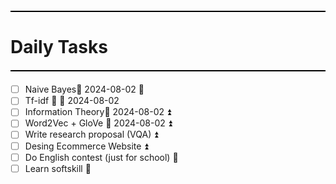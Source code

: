 <hr style="border: none; height: 2px; background-color: #000000; margin: 20px 0;">

# Daily Tasks
<hr style="border: none; height: 2px; background-color: #000000; margin: 20px 0;">




- [ ] Naive Bayes📅 2024-08-02 🔼 
- [ ] Tf-idf 🔼 📅 2024-08-02
- [ ] Information Theory📅 2024-08-02 ⏫ 
- [ ] Word2Vec + GloVe 📅 2024-08-02 ⏫ 
- [ ] Write research proposal (VQA) ⏫ 
- [ ] Desing Ecommerce Website ⏫ 
- [ ] Do English contest (just for school) 🔼 
- [ ] Learn softskill 🔼